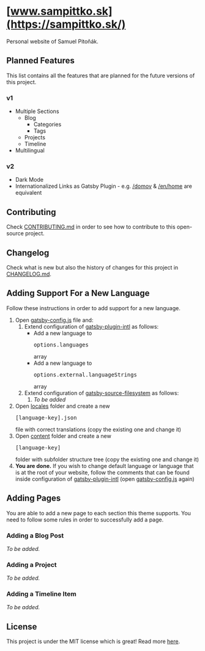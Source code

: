 # [www.sampittko.sk](https://sampittko.sk/)

Personal website of Samuel Pitoňák.

## Planned Features

This list contains all the features that are planned for the future versions of this project.

### **v1**

- Multiple Sections
  - Blog
    - Categories
    - Tags
  - Projects
  - Timeline
- Multilingual

### v2

- Dark Mode
- Internationalized Links as Gatsby Plugin - e.g. <u>/domov</u> & <u>/en/home</u> are equivalent

## Contributing

Check [CONTRIBUTING.md](https://github.com/sampittko/sampittko.sk/blob/master/CONTRIBUTING.md) in order to see how to contribute to this open-source project.

## Changelog

Check what is new but also the history of changes for this project in [CHANGELOG.md](https://github.com/sampittko/sampittko.sk/blob/master/CHANGELOG.md).

## Adding Support For a New Language

Follow these instructions in order to add support for a new language.

1. Open [gatsby-config.js](https://github.com/sampittko/sampittko.sk/blob/master/gatsby-config.js) file and:
   1. Extend configuration of <u>gatsby-plugin-intl</u> as follows:
      - Add a new language to <pre>options.languages</pre> array
      - Add a new language to <pre>options.external.languageStrings</pre> array
   2. Extend configuration of <u>gatsby-source-filesystem</u> as follows:
      1. *To be added*
2. Open [locales](https://github.com/sampittko/sampittko.sk/blob/master/src/locales/) folder and create a new <pre>[language-key].json</pre> file with correct translations (copy the existing one and change it)
3. Open [content](https://github.com/sampittko/sampittko.sk/blob/master/src/content/) folder and create a new <pre>[language-key]</pre> folder with subfolder structure tree (copy the existing one and change it)
4. **You are done.** If you wish to change default language or language that is at the root of your website, follow the comments that can be found inside configuration of <u>gatsby-plugin-intl</u> (open [gatsby-config.js](https://github.com/sampittko/sampittko.sk/blob/master/gatsby-config.js) again)

## Adding Pages

You are able to add a new page to each section this theme supports. You need to follow some rules in order to successfully add a page.

### Adding a Blog Post

_To be added._

### Adding a Project

_To be added._

### Adding a Timeline Item

_To be added._

## License

This project is under the MIT license which is great! Read more [here](https://github.com/sampittko/sampittko.sk/blob/master/LICENSE.md).